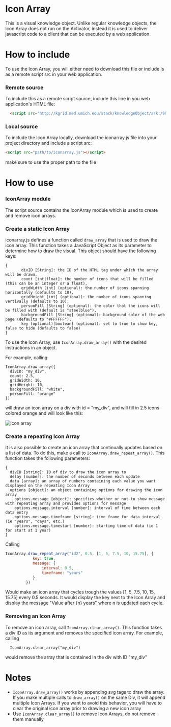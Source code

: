 # Icon Array
This is a visual knowledge object. Unlike regular knowledge objects, the Icon Array does not run on the Activator, instead it is used to deliver javascript code to a client that can be executed by a web application.

# How to include
To use the Icon Array, you will either need to download this file or include is as a remote script src in your web application.

### Remote source
To include this as a remote script source, include this line in you web application's HTML file:
```HTML
  <script src="http://kgrid.med.umich.edu/stack/knowledgeObject/ark:/99999/fk40s01p75/payload/content"></script>
```

### Local source
To include the Icon Array locally, download the iconarray.js file into your project directory and include a script src:
```HTML
<script src="path/to/iconarray.js"></script>
```
make sure to use the proper path to the file

# How to use

### IconArray module
The script source contains the IconArray module which is used to create and remove icon arrays.

### Create a static Icon Array
iconarray.js defines a function called `draw_array` that is used to draw the icon array. This function takes a JavaScript Object as its parameter to determine how to draw the visual. This object should have the following keys:
```
{
       divID [String]: the ID of the HTML tag under which the array will be drawn,
       count [int|float]: the number of icons that will be filled (this can be an integer or a float),
       gridWidth [int] (optional): the number of icons spanning horizontally (defaults to 10),
       gridHeight [int] (optional): the number of icons spanning vertivally (defaults to 10),
       personFill [String] (optional): the color that the icons will be filled with (default is "steelblue"),
       backgroundFill [String] (optional): background color of the web page (defaults to "#FFFFFF"),
       key (optional)[boolean] (optional): set to true to show key, false to hide (defaults to false)
}
```

To use the Icon Array, use `IconArray.draw_array()` with the desired instructions in an object.

For example, calling
```
IconArray.draw_array({
  divID: "my_div", 
  count: 2.5, 
  gridWidth: 10, 
  gridHeight: 10,
  backgroundFill: "white", 
  personFill: "orange"
})
``` 
will draw an icon array on a div with id = "my_div", and will fill in 2.5 icons colored orange and will look like this:

![icon array](https://github.com/kgrid/icon-array/blob/master/icon-array-example.png)


### Create a repeating Icon Array
It is also possible to create an icon array that continually updates based on a list of data. To do this, make a call to `IconArray.draw_repeat_array()`. This function takes the following parameters:
```
{
  divID [string]: ID of div to draw the icon array to
  delay [number]: the number of seconds between each update
  data [array]: an array of numbers containing each value you want displayed on the repeating Icon Array
  options [object]: an object containing options for drawing the icon array
    options.message [object]: specifies whether or not to show message with repeating array and provides options for message
    options.message.interval [number]: interval of time between each data entry
    options.message.timeframe [string]: time frame for data interval (ie "years", "days", etc.) 
    options.message.timestart [number]: starting time of data (ie 1 for start at 1 year)
}
```
Calling
```javascript
IconArray.draw_repeat_array("id2", 0.5, [1, 5, 7.5, 10, 15.75], {
            key: true, 
            message: {
                interval: 0.5,
                timeframe: "years"
            }
         })
```
Would make an icon array that cycles trough the values [1, 5, 7.5, 10, 15, 15.75] every 0.5 seconds. It would display the key next to the Icon Array and display the message "Value after {n} years" where n is updated each cycle.

### Removing an Icon Array
To remove an icon array, call `IconArray.clear_array()`. This function takes a div ID as its argument and removes the specified icon array.
For example, calling
```
  IconArray.clear_array("my_div")
 ```
 would remove the array that is contained in the div with ID "my_div"

# Notes
  * `IconArray.draw_array()` works by appending svg tags to draw the array. If you make multiple calls to `draw_array()` on the same Div, it will append multiple Icon Arrays. If you want to avoid this behavior, you will have to clear the original icon array prior to drawing a new icon array
  * Use `IconArray.clear_array()` to remove Icon Arrays, do not remove them manually
